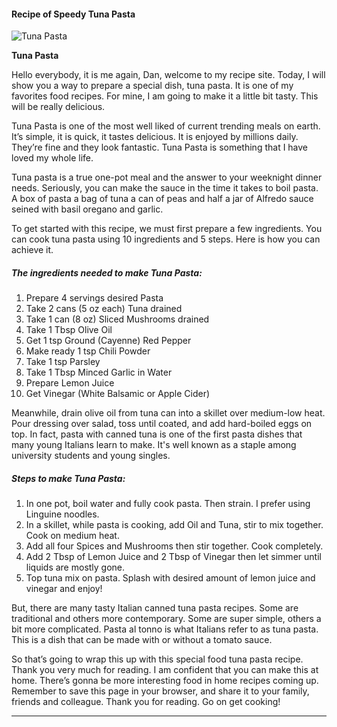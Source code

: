             

#### Recipe of Speedy Tuna Pasta

![Tuna Pasta](https://img-global.cpcdn.com/recipes/31eb4d41dd03fd1f/751x532cq70/tuna-pasta-recipe-main-photo.jpg)

**Tuna Pasta**

Hello everybody, it is me again, Dan, welcome to my recipe site. Today, I will show you a way to prepare a special dish, tuna pasta. It is one of my favorites food recipes. For mine, I am going to make it a little bit tasty. This will be really delicious.

Tuna Pasta is one of the most well liked of current trending meals on earth. It’s simple, it is quick, it tastes delicious. It is enjoyed by millions daily. They’re fine and they look fantastic. Tuna Pasta is something that I have loved my whole life.

Tuna pasta is a true one-pot meal and the answer to your weeknight dinner needs. Seriously, you can make the sauce in the time it takes to boil pasta. A box of pasta a bag of tuna a can of peas and half a jar of Alfredo sauce seined with basil oregano and garlic.

To get started with this recipe, we must first prepare a few ingredients. You can cook tuna pasta using 10 ingredients and 5 steps. Here is how you can achieve it.

##### The ingredients needed to make Tuna Pasta:

1.  Prepare 4 servings desired Pasta
2.  Take 2 cans (5 oz each) Tuna drained
3.  Take 1 can (8 oz) Sliced Mushrooms drained
4.  Take 1 Tbsp Olive Oil
5.  Get 1 tsp Ground (Cayenne) Red Pepper
6.  Make ready 1 tsp Chili Powder
7.  Take 1 tsp Parsley
8.  Take 1 Tbsp Minced Garlic in Water
9.  Prepare Lemon Juice
10.  Get Vinegar (White Balsamic or Apple Cider)

Meanwhile, drain olive oil from tuna can into a skillet over medium-low heat. Pour dressing over salad, toss until coated, and add hard-boiled eggs on top. In fact, pasta with canned tuna is one of the first pasta dishes that many young Italians learn to make. It's well known as a staple among university students and young singles.

##### Steps to make Tuna Pasta:

1.  In one pot, boil water and fully cook pasta. Then strain. I prefer using Linguine noodles.
2.  In a skillet, while pasta is cooking, add Oil and Tuna, stir to mix together. Cook on medium heat.
3.  Add all four Spices and Mushrooms then stir together. Cook completely.
4.  Add 2 Tbsp of Lemon Juice and 2 Tbsp of Vinegar then let simmer until liquids are mostly gone.
5.  Top tuna mix on pasta. Splash with desired amount of lemon juice and vinegar and enjoy!

But, there are many tasty Italian canned tuna pasta recipes. Some are traditional and others more contemporary. Some are super simple, others a bit more complicated. Pasta al tonno is what Italians refer to as tuna pasta. This is a dish that can be made with or without a tomato sauce.

So that’s going to wrap this up with this special food tuna pasta recipe. Thank you very much for reading. I am confident that you can make this at home. There’s gonna be more interesting food in home recipes coming up. Remember to save this page in your browser, and share it to your family, friends and colleague. Thank you for reading. Go on get cooking!

* * *